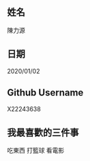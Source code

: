 姓名
----
陳力源

日期
----
2020/01/02

Github Username
---------------
X22243638

我最喜歡的三件事
---------------
吃東西 打籃球 看電影